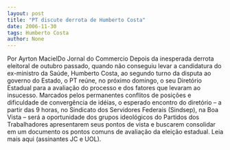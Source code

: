 ```yaml
---
layout: post
title: "PT discute derrota de Humberto Costa"
date: 2006-11-30
tags: Humberto Costa
author: None
---
```

Por Ayrton MacielDo Jornal do Commercio
Depois da inesperada derrota eleitoral de outubro passado, quando não conseguiu levar a candidatura do ex-ministro da Saúde, Humberto Costa, ao segundo turno da disputa ao governo do Estado, o PT reúne, no próximo domingo, o seu Diretório Estadual para a avaliação do processo e dos fatores que levaram ao insucesso. 
Marcados pelos permanentes conflitos de posições e dificuldade de convergência de idéias, o esperado encontro do diretório – a partir das 9 horas, no Sindicato dos Servidores Federais (Sindsep), na Boa Vista – será a oportunidade dos grupos ideológicos do Partidos dos Trabalhadores apresentarem seus pontos de vista e buscarem consolidar em um documento os pontos comuns de avaliação da eleição estadual.
Leia mais aqui (assinantes JC e UOL). 